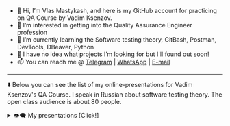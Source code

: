 - 👋 Hi, I’m Vlas Mastykash, and here is my GitHub account for practicing on QA Course by Vadim Ksenzov.
- 👀 I’m interested in getting into the Quality Assurance Engineer profession
- 🌱 I’m currently learning the Software testing theory, GitBash, Postman, DevTools, DBeaver, Python
- 💞️ I have no idea what projects I’m looking for but I'll found out soon!
- 📫 You can reach me @ [Telegram](https://t.me/v_las) | [WhatsApp](https://wa.me/79136198392) | [E-mail](mailto:mastykash.vlas@gmail.com)
---
⬇️ Below you can see the list of my online-presentations for Vadim Ksenzov's QA Course. I speak in Russian about software testing theory. The open class audience is about 80 people.
<details>
<summary>👁️‍🗨️ My presentations [Click!]</summary>
  
  [Watch on YouTube](https://youtu.be/P_t3Dbd9S-o)
  ---
  <a href="https://youtu.be/P_t3Dbd9S-o">
	  <img src="https://img.youtube.com/vi/P_t3Dbd9S-o/maxresdefault.jpg" alt="Presentation" style="width:560px;height:315px;">
  </a>
  
  ---
  
  [Watch on YouTube](https://youtu.be/P_t3Dbd9S-o)
  ---
  <a href="https://youtu.be/9rS_QANhGXQ">
	  <img src="https://img.youtube.com/vi/9rS_QANhGXQ/maxresdefault.jpg" alt="Presentation" style="width:560px;height:315px;">
  </a>
  
  ---
  
</details>
<!---
v-las/v-las is a ✨ special ✨ repository because its `README.md` (this file) appears on your GitHub profile.
You can click the Preview link to take a look at your cringes.
--->
